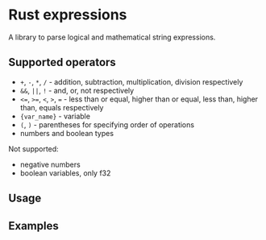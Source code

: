 # Rust expressions

A library to parse logical and mathematical string expressions.

## Supported operators

 - `+`, `-`, `*`, `/` - addition, subtraction, multiplication, division respectively
 - `&&`, `||`, `!` - and, or, not respectively
 - `<=`, `>=`, `<`, `>`, `=` - less than or equal, higher than or equal, less than, higher than, equals respectively
 - `{var_name}` - variable
 - `(`, `)` - parentheses for specifying order of operations
 - numbers and boolean types

Not supported:
 - negative numbers
 - boolean variables, only f32

## Usage

## Examples

